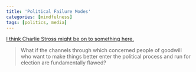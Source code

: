 ```yaml
---
title: 'Political Failure Modes'
categories: [mindfulness]
tags: [politics, media]
---
```


[I think Charlie Stross might be on to something here.](http://www.antipope.org/charlie/blog-static/2013/02/political-failure-modes-and-th.html)

> What if the channels through which concerned people of goodwill who want to make things better enter the political process and run for election are fundamentally flawed?
